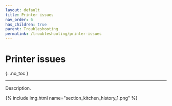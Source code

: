 ```yaml
---
layout: default
title: Printer issues
nav_order: 6
has_children: true
parent: Troubleshooting
permalink: /troubleshooting/printer-issues
---
```


# Printer issues
{: .no_toc }

---

Description.

{% include img.html name="section_kitchen_history_1.png" %}